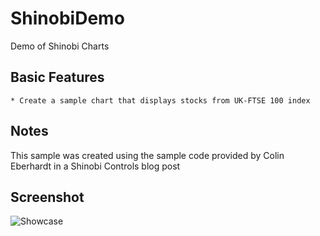 ShinobiDemo
=======================

Demo of Shinobi Charts

Basic Features
-----------------------
    * Create a sample chart that displays stocks from UK-FTSE 100 index

Notes
-----------------------
This sample was created using the sample code provided by Colin Eberhardt in a Shinobi Controls blog post

Screenshot
-----------------------
![Showcase](https://raw.github.com/jheerman/ShinobiDemo/master/docs/screenshots/monotouchstockchart.jpg)

